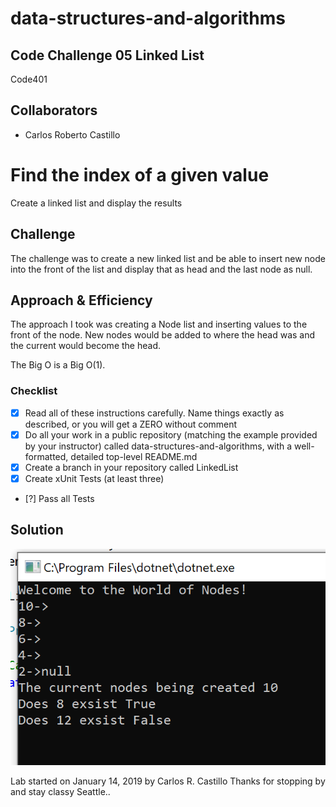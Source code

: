 # data-structures-and-algorithms
## Code Challenge 05 Linked List
Code401 

## Collaborators
- Carlos Roberto Castillo


# Find the index of a given value
<!-- Short summary or background information -->
Create a linked list and display the results

## Challenge
<!-- Description of the challenge -->
The challenge was to create a new linked list and be able to insert new node into the front of the list and display that as head and the last node as null.

## Approach & Efficiency

<!-- What approach did you take? Why? What is the Big O space/time for this approach? -->
The approach I took was creating a Node list and inserting values to the front of the node.  New nodes would be added to where the head was and the current would become the head.

The Big O is a Big O(1).

### Checklist

- [x] Read all of these instructions carefully. Name things exactly as described, or you will get a ZERO without comment
- [x] Do all your work in a public repository (matching the example provided by your instructor) called data-structures-and-algorithms, with a well-formatted, detailed top-level README.md
- [x] Create a branch in your repository called LinkedList
- [x] Create xUnit Tests (at least three)
- [?] Pass all Tests

## Solution
<!-- Embedded whiteboard image -->
![](../../assets/LinkedList.PNG?raw=true)

Lab started on January 14, 2019 by Carlos R. Castillo
Thanks for stopping by and stay classy Seattle..
